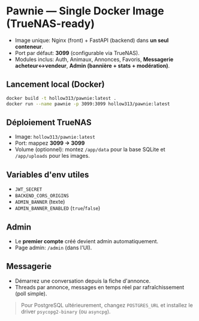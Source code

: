 # Pawnie — Single Docker Image (TrueNAS-ready)

- Image unique: Nginx (front) + FastAPI (backend) dans **un seul conteneur**.
- Port par défaut: **3099** (configurable via TrueNAS).
- Modules inclus: Auth, Animaux, Annonces, Favoris, **Messagerie acheteur↔vendeur**, **Admin (bannière + stats + modération)**.

## Lancement local (Docker)
```bash
docker build -t hollow313/pawnie:latest .
docker run --name pawnie -p 3099:3099 hollow313/pawnie:latest
```

## Déploiement TrueNAS
- Image: `hollow313/pawnie:latest`
- Port: mappez **3099 -> 3099**
- Volume (optionnel): montez `/app/data` pour la base SQLite et `/app/uploads` pour les images.

## Variables d'env utiles
- `JWT_SECRET`
- `BACKEND_CORS_ORIGINS`
- `ADMIN_BANNER` (texte)
- `ADMIN_BANNER_ENABLED` (`true`/`false`)

## Admin
- Le **premier compte** créé devient admin automatiquement.
- Page admin: `/admin` (dans l'UI).

## Messagerie
- Démarrez une conversation depuis la fiche d'annonce.
- Threads par annonce, messages en temps réel par rafraîchissement (poll simple).

> Pour PostgreSQL ultérieurement, changez `POSTGRES_URL` et installez le driver `psycopg2-binary` (ou `asyncpg`).
